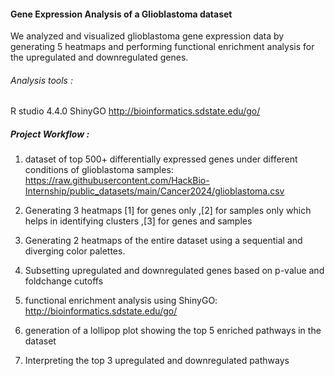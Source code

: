 #### Gene Expression Analysis of a Glioblastoma dataset


We analyzed and visualized glioblastoma gene expression data by generating 5 heatmaps and performing functional enrichment analysis for the upregulated and downregulated genes.


###### Analysis tools :
R studio 4.4.0
ShinyGO http://bioinformatics.sdstate.edu/go/

##### Project Workflow :
1. dataset of top 500+ differentially expressed genes under different conditions of glioblastoma samples: https://raw.githubusercontent.com/HackBio-Internship/public_datasets/main/Cancer2024/glioblastoma.csv


2. Generating 3 heatmaps [1] for genes only ,[2] for samples only which helps in identifying clusters ,[3] for genes and samples 


3. Generating 2 heatmaps of the entire dataset using a sequential and diverging color palettes.

  
4. Subsetting upregulated and downregulated genes based on p-value and foldchange cutoffs

   
5. functional enrichment analysis using ShinyGO: http://bioinformatics.sdstate.edu/go/


6. generation of a lollipop plot showing the top 5 enriched pathways in the dataset


7. Interpreting the top 3  upregulated and downregulated pathways 



